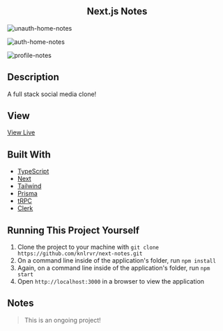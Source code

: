 <h2 align="center"> Next.js Notes </h2>

![unauth-home-notes](https://user-images.githubusercontent.com/91632194/228708825-544c8bbf-f7d1-4bb6-9b5f-9100ce71eae3.png)

![auth-home-notes](https://user-images.githubusercontent.com/91632194/228708833-604396a0-7321-4c56-a66a-9d1600924544.png)

![profile-notes](https://user-images.githubusercontent.com/91632194/228708843-78d1269a-b521-4b9f-bdcb-c57d46394eb7.png)

## Description
A full stack social media clone!

## View
[View Live](https://next-notes-74lh.vercel.app/)

## Built With
- [TypeScript](https://www.typescriptlang.org/)
- [Next](https://nextjs.org/docs)
- [Tailwind](https://tailwindcss.com/docs/installation)
- [Prisma](https://www.prisma.io/)
- [tRPC](https://trpc.io/docs/quickstart)
- [Clerk](https://clerk.com/)

## Running This Project Yourself 
1. Clone the project to your machine with `git clone https://github.com/knlrvr/next-notes.git`
2. On a command line inside of the application's folder, run `npm install`
3. Again, on a command line inside of the application's folder, run `npm start`
4. Open `http://localhost:3000` in a browser to view the application

## Notes 
> This is an ongoing project!

